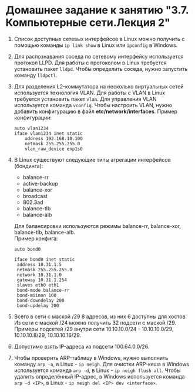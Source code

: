 # Домашнее задание к занятию "3.7. Компьютерные сети.Лекция 2"

1. Cписок доступных сетевых интерфейсов в Linux можно получить с помощью команды `ip link show` в Linux или `ipconfig` в Windows.
2. Для распознавания соседа по сетевому интерфейсу используется протокол LLPD. Для работы с протоколом в Linux требуется установить пакет `lldpd`.
Чтобы определить соседа, нужно запустить команду `lldpctl`.
3. Для разделения L2-коммутатора на несколько виртуальных сетей используется технология VLAN. Для работы с VLAN в Linux требуется установить пакет `vlan`.
Для управления VLAN используется команда `vconfig`. Чтобы настроить VLAN, нужно добавить конфигурацию в файл **etc/network/interfaces**. Пример конфигурации:
    ```
    auto vlan1234
    iface vlan1234 inet static
        address 192.168.10.100
        netmask 255.255.255.0
        vlan_raw_device enp1s0
    ```
4. В Linux существуют следующие типы агрегации интерфейсов (бондинга):
    
    - balance-rr
    - active-backup
    - balance-xor
    - broadcast
    - 802.3ad
    - balance-tlb
    - balance-alb
   
   Для балансировки используются режимы balance-rr, balance-xor, balance-tlb, balance-alb.  
   Пример конфига:
   ```
   auto bond0

   iface bond0 inet static
    address 10.31.1.5
    netmask 255.255.255.0
    network 10.31.1.0
    gateway 10.31.1.254
    slaves eth0 eth1
    bond-mode balance-rr
    bond-miimon 100
    bond-downdelay 200
    bond-updelay 200
    ```
5. Всего в сети с маской /29 8 адресов, из них 6 доступны для хостов. Из сети с маской /24 можно получить 32 подсети с маской /29.
Примеры подсетей /29 внутри сети 10.10.10.0/24 - 10.10.10.0/29, 10.10.10.8/29, 10.10.10.16/29.
6. Допустимо взять IP-адреса из подсети 100.64.0.0/26.
7. Чтобы проверить ARP-таблицу в Windows, нужно выполнить команду `arp -a`, в Linux - `ip neigh`.
Для очистки ARP-кеша в Windows используется команда `arp -d`, в Linux - `ip neigh flush all`. 
Чтобы удалить определённый IP-адрес, в Windows используется команда `arp -d <IP>`, в Linux - `ip neigh del <IP> dev <interface>`. 